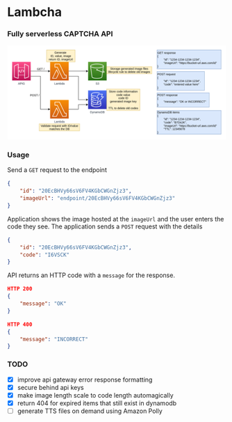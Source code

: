 # Lambcha

### Fully serverless CAPTCHA API

![diagram](lambcha.png)

### Usage

Send a `GET` request to the endpoint
```json
{
    "id": "20EcBHVy66sV6FV4KGbCWGnZjz3",
    "imageUrl": "endpoint/20EcBHVy66sV6FV4KGbCWGnZjz3"
}
``` 

Application shows the image hosted at the `imageUrl` and the user enters the code they see.
The application sends a `POST` request with the details
```json
{
    "id": "20EcBHVy66sV6FV4KGbCWGnZjz3",
    "code": "I6VSCK"
}
```

API returns an HTTP code with a `message` for the response. 
```json
HTTP 200
{
    "message": "OK"
}
```
```json
HTTP 400
{
    "message": "INCORRECT"
}
```

### TODO
- [x] improve api gateway error response formatting
- [x] secure behind api keys
- [x] make image length scale to code length automagically
- [x] return 404 for expired items that still exist in dynamodb
- [ ] generate TTS files on demand using Amazon Polly
